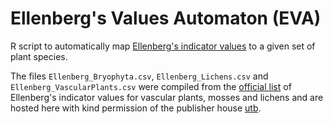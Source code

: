 # Ellenberg's Values Automaton (EVA)

R script to automatically map [Ellenberg's indicator values](https://en.wikipedia.org/wiki/Indicator_value) to a given set of plant species.

The files `Ellenberg_Bryophyta.csv`, `Ellenberg_Lichens.csv` and `Ellenberg_VascularPlants.csv` were compiled from the [official list](https://www.utb-shop.de/downloads/dl/file/id/27/zusatzkapitel_zeigerwerte_der_pflanzen_mitteleuropas.pdf) of Ellenberg's indicator values for vascular plants, mosses and lichens and are hosted here with kind permission of the publisher house [utb](https://www.utb.de/).


